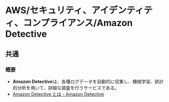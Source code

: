 # AWS/セキュリティ、アイデンティティ、コンプライアンス/Amazon Detective

## 共通

### 概要

- **Amazon Detective**は、各種ログデータを自動的に収集し、機械学習、統計的分析を用いて、詳細な調査を行うサービスである。
- [Amazon Detective とは - Amazon Detective](https://docs.aws.amazon.com/ja_jp/detective/latest/adminguide/what-is-detective.html)
